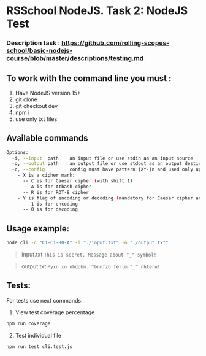 # RSSchool NodeJS. Task 2: NodeJS Test
### Description task : https://github.com/rolling-scopes-school/basic-nodejs-course/blob/master/descriptions/testing.md
## To work with the command line you must :
1. Have NodeJS version 15+
2. git clone
3. git checkout dev
4. npm i
5. use only txt files
## Available commands 

```bash
Options:
  -i, --input  path    an input file or use stdin as an input source
  -o, --output path    an output file or use stdout as an output destination
  -c, --config         config must have pattern {XY-}n and used only uppercase, where:
    - X is a cipher mark:
      -- C is for Caesar cipher (with shift 1)
      -- A is for Atbash cipher
      -- R is for ROT-8 cipher
    - Y is flag of encoding or decoding (mandatory for Caesar cipher and ROT-8 cipher and should not be passed Atbash cipher)
      -- 1 is for encoding
      -- 0 is for decoding
```
## Usage example:

```bash
node cli -c "C1-C1-R0-A" -i "./input.txt" -o "./output.txt"
```

> input.txt
> `This is secret. Message about "_" symbol!`

> output.txt
> `Myxn xn nbdobm. Tbnnfzb ferlm "_" nhteru!`

## Tests:
For tests use next commands:

1. View test coverage percentage 
```bash
npm run coverage
```

2. Test individual file
```bash
npm run test cli.test.js
```
